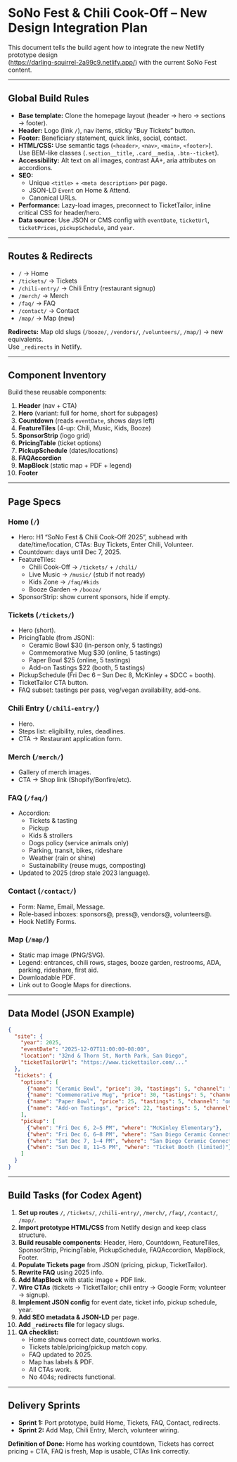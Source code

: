 # SoNo Fest & Chili Cook-Off – New Design Integration Plan

This document tells the build agent how to integrate the new Netlify prototype design  
(https://darling-squirrel-2a99c9.netlify.app/) with the current SoNo Fest content.  

---

## Global Build Rules

- **Base template:** Clone the homepage layout (header → hero → sections → footer).
- **Header:** Logo (link `/`), nav items, sticky “Buy Tickets” button.
- **Footer:** Beneficiary statement, quick links, social, contact.
- **HTML/CSS:** Use semantic tags (`<header>`, `<nav>`, `<main>`, `<footer>`).  
  Use BEM-like classes (`.section__title`, `.card__media`, `.btn--ticket`).
- **Accessibility:** Alt text on all images, contrast AA+, aria attributes on accordions.
- **SEO:**  
  - Unique `<title>` + `<meta description>` per page.  
  - JSON-LD `Event` on Home & Attend.  
  - Canonical URLs.  
- **Performance:** Lazy-load images, preconnect to TicketTailor, inline critical CSS for header/hero.
- **Data source:** Use JSON or CMS config with `eventDate`, `ticketUrl`, `ticketPrices`, `pickupSchedule`, and `year`.

---

## Routes & Redirects

- `/` → Home
- `/tickets/` → Tickets
- `/chili-entry/` → Chili Entry (restaurant signup)
- `/merch/` → Merch
- `/faq/` → FAQ
- `/contact/` → Contact
- `/map/` → Map (new)

**Redirects:** Map old slugs (`/booze/`, `/vendors/`, `/volunteers/`, `/map/`) → new equivalents.  
Use `_redirects` in Netlify.

---

## Component Inventory

Build these reusable components:

1. **Header** (nav + CTA)
2. **Hero** (variant: full for home, short for subpages)
3. **Countdown** (reads `eventDate`, shows days left)
4. **FeatureTiles** (4-up: Chili, Music, Kids, Booze)
5. **SponsorStrip** (logo grid)
6. **PricingTable** (ticket options)
7. **PickupSchedule** (dates/locations)
8. **FAQAccordion**
9. **MapBlock** (static map + PDF + legend)
10. **Footer**

---

## Page Specs

### Home (`/`)
- Hero: H1 “SoNo Fest & Chili Cook-Off 2025”, subhead with date/time/location, CTAs: Buy Tickets, Enter Chili, Volunteer.
- Countdown: days until Dec 7, 2025.
- FeatureTiles:  
  - Chili Cook-Off → `/tickets/` + `/chili/`  
  - Live Music → `/music/` (stub if not ready)  
  - Kids Zone → `/faq/#kids`  
  - Booze Garden → `/booze/`
- SponsorStrip: show current sponsors, hide if empty.

### Tickets (`/tickets/`)
- Hero (short).
- PricingTable (from JSON):  
  - Ceramic Bowl $30 (in-person only, 5 tastings)  
  - Commemorative Mug $30 (online, 5 tastings)  
  - Paper Bowl $25 (online, 5 tastings)  
  - Add-on Tastings $22 (booth, 5 tastings)  
- PickupSchedule (Fri Dec 6 – Sun Dec 8, McKinley + SDCC + booth).  
- TicketTailor CTA button.  
- FAQ subset: tastings per pass, veg/vegan availability, add-ons.

### Chili Entry (`/chili-entry/`)
- Hero.  
- Steps list: eligibility, rules, deadlines.  
- CTA → Restaurant application form.

### Merch (`/merch/`)
- Gallery of merch images.  
- CTA → Shop link (Shopify/Bonfire/etc).

### FAQ (`/faq/`)
- Accordion:  
  - Tickets & tasting  
  - Pickup  
  - Kids & strollers  
  - Dogs policy (service animals only)  
  - Parking, transit, bikes, rideshare  
  - Weather (rain or shine)  
  - Sustainability (reuse mugs, composting)
- Updated to 2025 (drop stale 2023 language).

### Contact (`/contact/`)
- Form: Name, Email, Message.  
- Role-based inboxes: sponsors@, press@, vendors@, volunteers@.  
- Hook Netlify Forms.

### Map (`/map/`)
- Static map image (PNG/SVG).  
- Legend: entrances, chili rows, stages, booze garden, restrooms, ADA, parking, rideshare, first aid.  
- Downloadable PDF.  
- Link out to Google Maps for directions.

---

## Data Model (JSON Example)

```json
{
  "site": {
    "year": 2025,
    "eventDate": "2025-12-07T11:00:00-08:00",
    "location": "32nd & Thorn St, North Park, San Diego",
    "ticketTailorUrl": "https://www.tickettailor.com/..."
  },
  "tickets": {
    "options": [
      {"name": "Ceramic Bowl", "price": 30, "tastings": 5, "channel": "in-person"},
      {"name": "Commemorative Mug", "price": 30, "tastings": 5, "channel": "online"},
      {"name": "Paper Bowl", "price": 25, "tastings": 5, "channel": "online"},
      {"name": "Add-on Tastings", "price": 22, "tastings": 5, "channel": "booth"}
    ],
    "pickup": [
      {"when": "Fri Dec 6, 2–5 PM", "where": "McKinley Elementary"},
      {"when": "Fri Dec 6, 6–8 PM", "where": "San Diego Ceramic Connection"},
      {"when": "Sat Dec 7, 1–4 PM", "where": "San Diego Ceramic Connection"},
      {"when": "Sun Dec 8, 11–5 PM", "where": "Ticket Booth (limited)"}
    ]
  }
}
```

---

## Build Tasks (for Codex Agent)

1. **Set up routes** `/`, `/tickets/`, `/chili-entry/`, `/merch/`, `/faq/`, `/contact/`, `/map/`.  
2. **Import prototype HTML/CSS** from Netlify design and keep class structure.  
3. **Build reusable components**: Header, Hero, Countdown, FeatureTiles, SponsorStrip, PricingTable, PickupSchedule, FAQAccordion, MapBlock, Footer.  
4. **Populate Tickets page** from JSON (pricing, pickup, TicketTailor).  
5. **Rewrite FAQ** using 2025 info.  
6. **Add MapBlock** with static image + PDF link.  
7. **Wire CTAs** (tickets → TicketTailor; chili entry → Google Form; volunteer → signup).  
8. **Implement JSON config** for event date, ticket info, pickup schedule, year.  
9. **Add SEO metadata & JSON-LD** per page.  
10. **Add `_redirects` file** for legacy slugs.  
11. **QA checklist:**  
    - Home shows correct date, countdown works.  
    - Tickets table/pricing/pickup match copy.  
    - FAQ updated to 2025.  
    - Map has labels & PDF.  
    - All CTAs work.  
    - No 404s; redirects functional.  

---

## Delivery Sprints

- **Sprint 1:** Port prototype, build Home, Tickets, FAQ, Contact, redirects.  
- **Sprint 2:** Add Map, Chili Entry, Merch, volunteer wiring.  

**Definition of Done:** Home has working countdown, Tickets has correct pricing + CTA, FAQ is fresh, Map is usable, CTAs link correctly.
